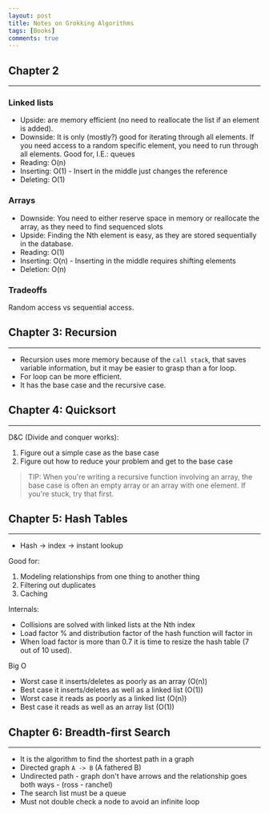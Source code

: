 ```yaml
---
layout: post
title: Notes on Grokking Algorithms
tags: [Books]
comments: true
---
```



## Chapter 2
----------------

### Linked lists

- Upside: are memory efficient (no need to reallocate the list if an element is added). 
- Downside: It is only (mostly?) good for iterating through all elements. If you need access to a random specific element, you need to run through all elements. Good for, I.E.: queues
- Reading: O(n)
- Inserting: O(1) - Insert in the middle just changes the reference
- Deleting: O(1)

### Arrays

- Downside: You need to either reserve space in memory or reallocate the array, as they need to find sequenced slots
- Upside: Finding the Nth element is easy, as they are stored sequentially in the database.
- Reading: O(1)
- Inserting: O(n) - Inserting in the middle requires shifting elements
- Deletion: O(n)

### Tradeoffs

Random access vs sequential access.

## Chapter 3: Recursion
----------------

- Recursion uses more memory because of the `call stack`, that saves variable information, but it may be easier to grasp than a for loop.
- For loop can be more efficient.
- It has the base case and the recursive case.

## Chapter 4: Quicksort
-------------------------

D&C (Divide and conquer works):

1. Figure out a simple case as the base case
2. Figure out how to reduce your problem and get to the base case

> TIP: When you're writing a recursive function involving an array, the base case is often an empty array or an array with one element. If you're stuck, try that first.

## Chapter 5: Hash Tables
-------------------------

- Hash -> index -> instant lookup

Good for:

1. Modeling relationships from one thing to another thing
2. Filtering out duplicates
3. Caching

Internals:

- Collisions are solved with linked lists at the Nth index
- Load factor % and distribution factor of the hash function will factor in
- When load factor is more than 0.7 it is time to resize the hash table (7 out of 10 used).

Big O

- Worst case it inserts/deletes as poorly as an array (O(n))
- Best case it inserts/deletes as well as a linked list (O(1))
- Worst case it reads as poorly as a linked list (O(n))
- Best case it reads as well as an array list (O(1))

## Chapter 6: Breadth-first Search
-------------------------

- It is the algorithm to find the shortest path in a graph
- Directed graph `A -> B` (A fathered B)
- Undirected path - graph don't have arrows and the relationship goes both ways - (ross - ranchel)
- The search list must be a queue
- Must not double check a node to avoid an infinite loop
